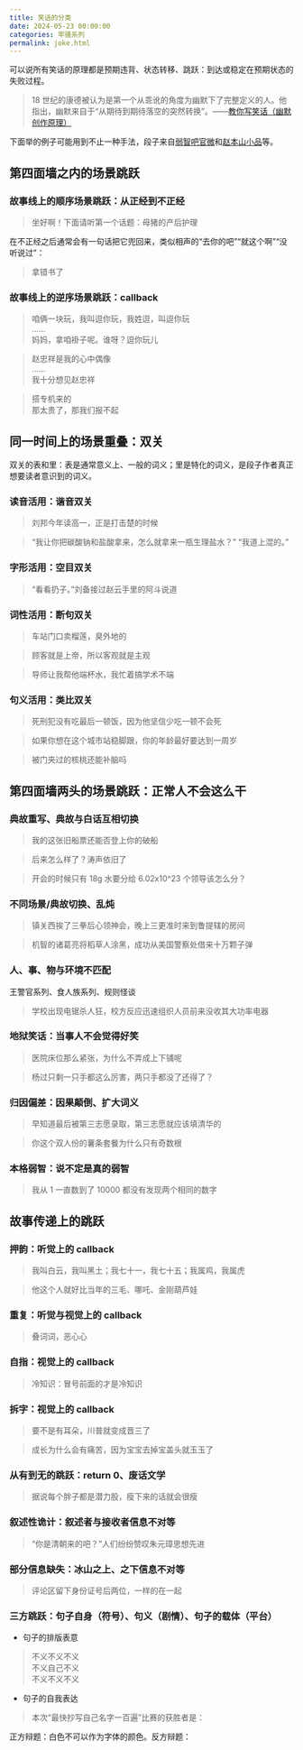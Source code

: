 ```yaml
---
title: 笑话的分类
date: 2024-05-23 00:00:00
categories: 牢骚系列
permalink: joke.html
---
```


可以说所有笑话的原理都是预期违背、状态转移、跳跃：到达或稳定在预期状态的失败过程。

> 18 世纪的康德被认为是第一个从乖讹的角度为幽默下了完整定义的人。他指出，幽默来自于“从期待到期待落空的突然转换”。——[教你写笑话（幽默创作原理）](https://zhuanlan.zhihu.com/p/44548925)

下面举的例子可能用到不止一种手法，段子来自[弱智吧官微](https://www.weibo.com/u/7031421269)和[赵本山小品](http://www.zhaobenshan.org/online/)等。

<!--more-->

## 第四面墙之内的场景跳跃

### 故事线上的顺序场景跳跃：从正经到不正经

> 坐好啊！下面请听第一个话题：母猪的产后护理

在不正经之后通常会有一句话把它兜回来，类似相声的“去你的吧”“就这个啊”“没听说过”：

> 拿错书了

### 故事线上的逆序场景跳跃：callback

> 咱俩一块玩，我叫逗你玩，我姓逗，叫逗你玩<br/>
> ……<br/>
> 妈妈，拿咱褂子呢。谁呀？逗你玩儿

> 赵忠祥是我的心中偶像<br/>
> ……<br/>
> 我十分想见赵忠祥

> 搭专机来的<br/>
> 那太贵了，那我们报不起

## 同一时间上的场景重叠：双关

双关的表和里：表是通常意义上、一般的词义；里是特化的词义，是段子作者真正想要读者意识到的词义。

### 读音活用：谐音双关

> 刘邦今年读高一，正是打击楚的时候

> “我让你把碳酸钠和盐酸拿来，怎么就拿来一瓶生理盐水？” “我道上混的。”

### 字形活用：空目双关

> “看看扔子。”刘备接过赵云手里的阿斗说道

### 词性活用：断句双关

> 车站门口卖榴莲，臭外地的

> 顾客就是上帝，所以客观就是主观

> 导师让我帮他端杯水，我忙着搞学术不端

### 句义活用：类比双关

> 死刑犯没有吃最后一顿饭，因为他坚信少吃一顿不会死

> 如果你想在这个城市站稳脚跟，你的年龄最好要达到一周岁

> 被门夹过的核桃还能补脑吗

## 第四面墙两头的场景跳跃：正常人不会这么干

### 典故重写、典故与白话互相切换

> 我的这张旧船票还能否登上你的破船

> 后来怎么样了？涛声依旧了

> 开会的时候只有 18g 水要分给 6.02x10^23 个领导该怎么分？

### 不同场景/典故切换、乱炖

> 镇关西挨了三拳后心领神会，晚上三更准时来到鲁提辖的房间

> 机智的诸葛亮将稻草人涂黑，成功从美国警察处借来十万颗子弹

### 人、事、物与环境不匹配

王警官系列、食人族系列、规则怪谈

> 学校出现电锯杀人狂，校方反应迅速组织人员前来没收其大功率电器

### 地狱笑话：当事人不会觉得好笑

> 医院床位那么紧张，为什么不弄成上下铺呢

> 杨过只剩一只手都这么厉害，两只手都没了还得了？

### 归因偏差：因果颠倒、扩大词义

> 早知道最后被第三志愿录取，第三志愿就应该填清华的

> 你这个双人份的薯条套餐为什么只有奇数根

### 本格弱智：说不定是真的弱智

> 我从 1 一直数到了 10000 都没有发现两个相同的数字

## 故事传递上的跳跃

### 押韵：听觉上的 callback

> 我叫白云，我叫黑土；我七十一，我七十五；我属鸡，我属虎

> 他这个人就好比当年的三毛、哪吒、金刚葫芦娃

### 重复：听觉与视觉上的 callback

> 叠词词，恶心心

### 自指：视觉上的 callback

> 冷知识：冒号前面的才是冷知识

### 拆字：视觉上的 callback

> 要不是有耳朵，川普就变成晋三了

> 成长为什么会有痛苦，因为宝宝去掉宝盖头就玉玉了

### 从有到无的跳跃：return 0、废话文学

> 据说每个胖子都是潜力股，瘦下来的话就会很瘦

### 叙述性诡计：叙述者与接收者信息不对等

> “你是清朝来的吧？”人们纷纷赞叹朱元璋思想先进

### 部分信息缺失：冰山之上、之下信息不对等

> 评论区留下身份证号后两位，一样的在一起

### 三方跳跃：句子自身（符号）、句义（剧情）、句子的载体（平台）

- 句子的排版表意

> 不义不义不义<br/>
> 不义自己不义<br/>
> 不义不义不义<br/>

- 句子的自我表达

> 本次“最快抄写自己名字一百遍”比赛的获胜者是：

正方辩题：白色不可以作为字体的颜色。反方辩题：<span style="color:#fff">白色可以作为字体的颜色<span>
